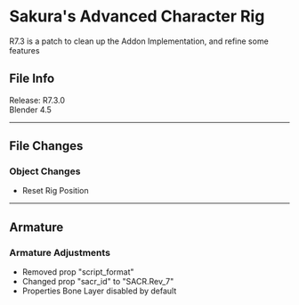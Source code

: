 # Sakura's Advanced Character Rig

R7.3 is a patch to clean up the Addon Implementation, and refine some features

## File Info

Release: R7.3.0<br>
Blender 4.5

---

## File Changes

### Object Changes

- Reset Rig Position

---

## Armature

### Armature Adjustments

- Removed prop "script_format"
- Changed prop "sacr_id" to "SACR.Rev_7"
- Properties Bone Layer disabled by default
